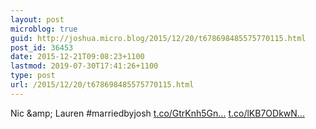 ```yaml
---
layout: post
microblog: true
guid: http://joshua.micro.blog/2015/12/20/t678698485575770115.html
post_id: 36453
date: 2015-12-21T09:08:23+1100
lastmod: 2019-07-30T17:41:26+1100
type: post
url: /2015/12/20/t678698485575770115.html
---
```

Nic &amp;amp; Lauren #marriedbyjosh [t.co/GtrKnh5Gn...](https://t.co/GtrKnh5GnP) [t.co/lKB7ODkwN...](https://t.co/lKB7ODkwNP)
